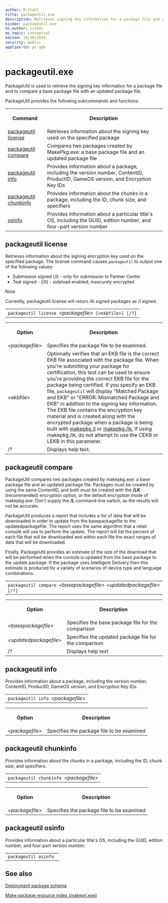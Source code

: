 ```yaml
---
author: M-Stahl
title: packageutil.exe
description: Retrieves signing key information for a package file and compares a base package file with an updated package file.
kindex: packageutil.exe
ms.author: scotmi
ms.topic: conceptual
edited: 10/30/2019
security: public
applies-to: pc-gdk
---
```


# packageutil.exe
   
  
PackageUtil is used to retrieve the signing key information for a package file and to compare a base package file with an updated package file.  
   
  
PackageUtil provides the following subcommands and functions:  
 
<table> 
<tr> <th>

Command</th> <th>

Description</th> </tr>
 
<tr> <td><a href="#packageutil_license">packageutil license</a></td> <td>Retrieves information about the signing key used on the specified package</td> </tr>
 
<tr> <td><a href="#packageutil_compare">packageutil compare</a></td> <td>Compares two packages created by MakePkg.exe: a base package file and an updated package file</td> </tr>
 
<tr> <td><a href="#packageutil_info">packageutil info</a></td> <td>Provides information about a package, including the version number, ContentID, ProductID, GameOS version, and Encryption Key IDs</td> </tr>
 
<tr> <td><a href="#packageutil_chunkinfo">packageutil chunkinfo</a></td> <td>Provides information about the chunks in a package, including the ID, chunk size, and specifiers</td> </tr>
<tr> <td><a href="#packageutil_osinfo">osinfo</a></td><td>Provides information about a particular title's OS, including the GUID, edition number, and four-part version number</td></tr>
 </table>

 
<a id="packageutil_license"></a>

   

## packageutil license  
   
  
Retrieves information about the signing encryption key used on the specified package. The license command causes `packageutil` to output one of the following values:  
   
   * Submission signed (/l) - only for submission to Partner Center
   * Test signed - (/lt) - sideload enabled; insecurely encrypted
> [!NOTE]
> Currently, packageutil license will return /lk signed packages as /l signed.
 
<table>
<tr><td><code>packageutil license </code><i>&lt;packagefile></i><code> [&lt;ekbfile>] [/?]</code>



</td></tr>
</table>



 
<table>
<tr><th>

Option</th><th>

Description</th></tr>

<tr><td><i>&lt;packagefile></i></td><td> Specifies the package file to be examined. </td></tr>

<tr><td>&lt;ekbfile></td><td> Optionally verifies that an EKB file is the correct EKB file associated with the package file. When you're submitting your package for certification, this test can be used to ensure you're providing the correct EKB file for the package being certified. If you specify an EKB file, <code>packageutil</code> will display "Matched Package and EKB" or "ERROR: Mismatched Package and EKB" in addition to the signing key information. The EKB file contains the encryption key material and is created along with the encrypted package when a package is being built with <a href="makepkg.html">makepkg /l</a> or <a href="makepkg.html">makepkg /lk.</a> If using makepkg /lk, do not attempt to use the CEKB or LEKB in this parameter. </td></tr>

<tr><td>/?</td><td> Displays help text. </td></tr>
</table>

  
<a id="packageutil_compare"></a>

   

## packageutil compare  
   
  
PackageUtil compares two packages created by makepkg.exe: a base package file and an updated package file. Packages must be created by using the same ContentID, and both must be created with the **/LK** (recommended) encryption option, or the default encryption mode of makepkg.exe. Don't supply the **/L**  command-line switch, as the results will not be accurate.

PackageUtil produces a report that includes a list of data that will be downloaded in order to update from the basepackagefile to the updatedpackagefile. The report uses the same algorithm that a retail console will use to perform the update. The report will list the percent of each file that will be downloaded and within each file the exact ranges of data that will be downloaded.

Finally, PackageUtil provides an estimate of the size of the download that will be performed when the console is updated from the base package to the update package. If the package uses Intelligent Delivery then this estimate is produced for a variety of scenarios of device type and language combinations.  
 
<table>
<tr><td><code>packageutil compare </code><i>&lt;basepackagefile></i> <i>&lt;updatedpackagefile></i><code> [/?]</code>



</td></tr>
</table>



 
<table>
<tr><th>

Option</th><th>

Description</th></tr>

<tr><td><i>&lt;basepackagefile></i></td><td> Specifies the base package file for the comparison </td></tr>

<tr><td><i>&lt;updatedpackagefile></i></td><td> Specifies the updated package file for the comparison </td></tr>

<tr><td>/?</td><td> Displays help text </td></tr>
</table>

  
<a id="packageutil_info"></a>

   

## packageutil info  
   
  
Provides information about a package, including the version number, ContentID, ProductID, GameOS version, and Encryption Key IDs.  
 
<table>
<tr><td><code>packageutil info </code><i>&lt;packagefile></i>



</td></tr>
</table>



 
<table>
<tr><th>

Option</th><th>

Description</th></tr>

<tr><td><i>&lt;packagefile></i></td><td> Specifies the package file to be examined </td></tr>
</table>

  
<a id="packageutil_chunkinfo"></a>

   

## packageutil chunkinfo  
   
  
Provides information about the chunks in a package, including the ID, chunk size, and specifiers.  
 
<table>
<tr><td><code>packageutil chunkinfo </code><i>&lt;packagefile></i>



</td></tr>
</table>



 
<table>
<tr><th>

Option</th><th>

Description</th></tr>

<tr><td><i>&lt;packagefile></i></td><td> Specifies the package file to be examined </td></tr>
</table>

<a id="packageutil_osinfo"></a>
## packageutil osinfo
Provides information about a particular title's OS, including the GUID, edition number, and four-part version number.
<table>
<tr><td><code>packageutil osinfo </code></td></tr>
</table>
  
<a id="ID4EZH"></a>

   

## See also  
 [Deployment package schema](atoc-deployment-schema.md)

 [Make package resource index (makepri.exe)](makepri.md)

  